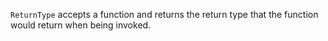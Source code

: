 `ReturnType` accepts a function and returns the return type that the function would return when being invoked.
